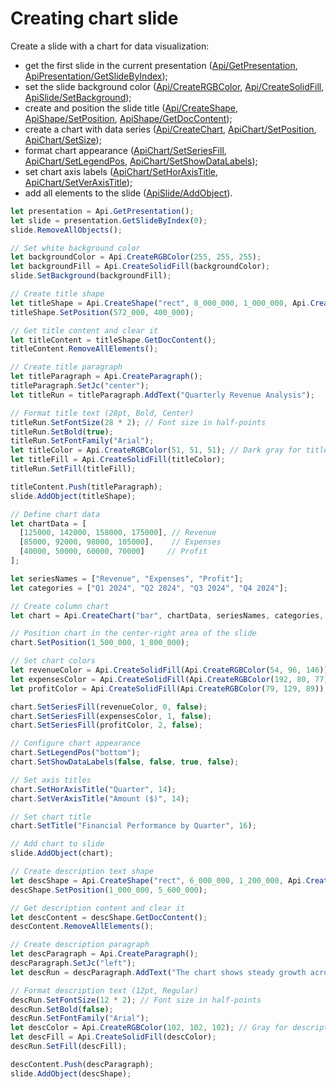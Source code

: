# Creating chart slide

Create a slide with a chart for data visualization:

- get the first slide in the current presentation ([Api/GetPresentation](/docs/office-api/usage-api/presentation-api/Api/Methods/GetPresentation.md), [ApiPresentation/GetSlideByIndex](/docs/office-api/usage-api/presentation-api/ApiPresentation/Methods/GetSlideByIndex.md));
- set the slide background color ([Api/CreateRGBColor](/docs/office-api/usage-api/presentation-api/Api/Methods/CreateRGBColor.md), [Api/CreateSolidFill](/docs/office-api/usage-api/presentation-api/Api/Methods/CreateSolidFill.md), [ApiSlide/SetBackground](/docs/office-api/usage-api/presentation-api/ApiSlide/Methods/SetBackground.md));
- create and position the slide title ([Api/CreateShape](/docs/office-api/usage-api/presentation-api/Api/Methods/CreateShape.md), [ApiShape/SetPosition](/docs/office-api/usage-api/presentation-api/ApiShape/Methods/SetPosition.md), [ApiShape/GetDocContent](/docs/office-api/usage-api/presentation-api/ApiShape/Methods/GetDocContent.md));
- create a chart with data series ([Api/CreateChart](/docs/office-api/usage-api/presentation-api/Api/Methods/CreateChart.md), [ApiChart/SetPosition](/docs/office-api/usage-api/presentation-api/ApiChart/Methods/SetPosition.md), [ApiChart/SetSize](/docs/office-api/usage-api/presentation-api/ApiChart/Methods/SetSize.md));
- format chart appearance ([ApiChart/SetSeriesFill](/docs/office-api/usage-api/presentation-api/ApiChart/Methods/SetSeriesFill.md), [ApiChart/SetLegendPos](/docs/office-api/usage-api/presentation-api/ApiChart/Methods/SetLegendPos.md), [ApiChart/SetShowDataLabels](/docs/office-api/usage-api/presentation-api/ApiChart/Methods/SetShowDataLabels.md));
- set chart axis labels ([ApiChart/SetHorAxisTitle](/docs/office-api/usage-api/presentation-api/ApiChart/Methods/SetHorAxisTitle.md), [ApiChart/SetVerAxisTitle](/docs/office-api/usage-api/presentation-api/ApiChart/Methods/SetVerAxisTitle.md));
- add all elements to the slide ([ApiSlide/AddObject](/docs/office-api/usage-api/presentation-api/ApiSlide/Methods/AddObject.md)).

```ts editor-pptx
let presentation = Api.GetPresentation();
let slide = presentation.GetSlideByIndex(0);
slide.RemoveAllObjects();

// Set white background color
let backgroundColor = Api.CreateRGBColor(255, 255, 255);
let backgroundFill = Api.CreateSolidFill(backgroundColor);
slide.SetBackground(backgroundFill);

// Create title shape
let titleShape = Api.CreateShape("rect", 8_000_000, 1_000_000, Api.CreateNoFill(), Api.CreateStroke(0, Api.CreateNoFill()));
titleShape.SetPosition(572_000, 400_000);

// Get title content and clear it
let titleContent = titleShape.GetDocContent();
titleContent.RemoveAllElements();

// Create title paragraph
let titleParagraph = Api.CreateParagraph();
titleParagraph.SetJc("center");
let titleRun = titleParagraph.AddText("Quarterly Revenue Analysis");

// Format title text (28pt, Bold, Center)
titleRun.SetFontSize(28 * 2); // Font size in half-points
titleRun.SetBold(true);
titleRun.SetFontFamily("Arial");
let titleColor = Api.CreateRGBColor(51, 51, 51); // Dark gray for title
let titleFill = Api.CreateSolidFill(titleColor);
titleRun.SetFill(titleFill);

titleContent.Push(titleParagraph);
slide.AddObject(titleShape);

// Define chart data
let chartData = [
  [125000, 142000, 158000, 175000], // Revenue
  [85000, 92000, 98000, 105000],    // Expenses
  [40000, 50000, 60000, 70000]     // Profit
];

let seriesNames = ["Revenue", "Expenses", "Profit"];
let categories = ["Q1 2024", "Q2 2024", "Q3 2024", "Q4 2024"];

// Create column chart
let chart = Api.CreateChart("bar", chartData, seriesNames, categories, 6_500_000, 3_500_000, 24, ["$#,##0", "$#,##0", "$#,##0"]);

// Position chart in the center-right area of the slide
chart.SetPosition(1_500_000, 1_800_000);

// Set chart colors
let revenueColor = Api.CreateSolidFill(Api.CreateRGBColor(54, 96, 146)); // Blue
let expensesColor = Api.CreateSolidFill(Api.CreateRGBColor(192, 80, 77)); // Red
let profitColor = Api.CreateSolidFill(Api.CreateRGBColor(79, 129, 89));   // Green

chart.SetSeriesFill(revenueColor, 0, false);
chart.SetSeriesFill(expensesColor, 1, false);
chart.SetSeriesFill(profitColor, 2, false);

// Configure chart appearance
chart.SetLegendPos("bottom");
chart.SetShowDataLabels(false, false, true, false);

// Set axis titles
chart.SetHorAxisTitle("Quarter", 14);
chart.SetVerAxisTitle("Amount ($)", 14);

// Set chart title
chart.SetTitle("Financial Performance by Quarter", 16);

// Add chart to slide
slide.AddObject(chart);

// Create description text shape
let descShape = Api.CreateShape("rect", 6_000_000, 1_200_000, Api.CreateNoFill(), Api.CreateStroke(0, Api.CreateNoFill()));
descShape.SetPosition(1_000_000, 5_600_000);

// Get description content and clear it
let descContent = descShape.GetDocContent();
descContent.RemoveAllElements();

// Create description paragraph
let descParagraph = Api.CreateParagraph();
descParagraph.SetJc("left");
let descRun = descParagraph.AddText("The chart shows steady growth across all quarters, with revenue increasing by 40% and profit growing by 75% year-over-year.");

// Format description text (12pt, Regular)
descRun.SetFontSize(12 * 2); // Font size in half-points
descRun.SetBold(false);
descRun.SetFontFamily("Arial");
let descColor = Api.CreateRGBColor(102, 102, 102); // Gray for description
let descFill = Api.CreateSolidFill(descColor);
descRun.SetFill(descFill);

descContent.Push(descParagraph);
slide.AddObject(descShape);
```
